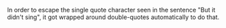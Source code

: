 In order to escape the single quote character seen in the sentence "But it didn't sing", it got wrapped around double-quotes automatically to do that.
